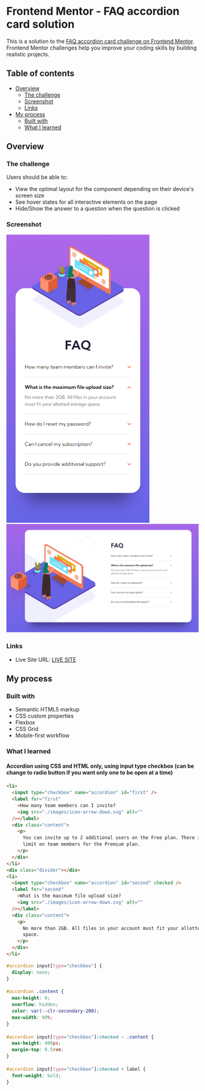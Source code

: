 # Frontend Mentor - FAQ accordion card solution

This is a solution to the [FAQ accordion card challenge on Frontend Mentor](https://www.frontendmentor.io/challenges/faq-accordion-card-XlyjD0Oam). Frontend Mentor challenges help you improve your coding skills by building realistic projects.

## Table of contents

- [Overview](#overview)
  - [The challenge](#the-challenge)
  - [Screenshot](#screenshot)
  - [Links](#links)
- [My process](#my-process)
  - [Built with](#built-with)
  - [What I learned](#what-i-learned)

## Overview

### The challenge

Users should be able to:

- View the optimal layout for the component depending on their device's screen size
- See hover states for all interactive elements on the page
- Hide/Show the answer to a question when the question is clicked

### Screenshot

![](./FinalProduct/mobile.png)
![](./FinalProduct/desktop.png)

### Links

- Live Site URL: [LIVE SITE](https://your-live-site-url.com)

## My process

### Built with

- Semantic HTML5 markup
- CSS custom properties
- Flexbox
- CSS Grid
- Mobile-first workflow

### What I learned

#### Accordion using CSS and HTML only, using input type checkbox (can be change to radio button if you want only one to be open at a time)

```html
<li>
  <input type="checkbox" name="accordion" id="first" />
  <label for="first"
    >How many team members can I invite?
    <img src="./images/icon-arrow-down.svg" alt=""
  /></label>
  <div class="content">
    <p>
      You can invite up to 2 additional users on the Free plan. There is no
      limit on team members for the Premium plan.
    </p>
  </div>
</li>
<div class="divider"></div>
<li>
  <input type="checkbox" name="accordion" id="second" checked />
  <label for="second"
    >What is the maximum file upload size?
    <img src="./images/icon-arrow-down.svg" alt=""
  /></label>
  <div class="content">
    <p>
      No more than 2GB. All files in your account must fit your allotted storage
      space.
    </p>
  </div>
</li>
```

```css
#accordion input[type="checkbox"] {
  display: none;
}

#accordion .content {
  max-height: 0;
  overflow: hidden;
  color: var(--clr-secondary-200);
  max-width: 90%;
}

#accordion input[type="checkbox"]:checked ~ .content {
  max-height: 400px;
  margin-top: 0.5rem;
}

#accordion input[type="checkbox"]:checked + label {
  font-weight: bold;
}
```
